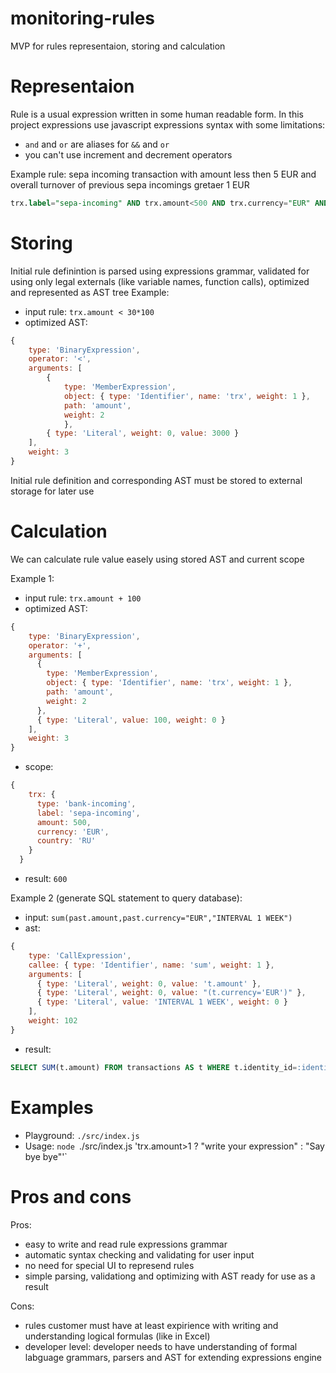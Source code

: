 # monitoring-rules

MVP for rules representaion, storing and calculation

# Representaion

Rule is a usual expression written in some human readable form. In this project expressions use javascript expressions syntax with some limitations:
- `and` and `or` are aliases for `&&` and `or`
- you can't use increment and decrement operators

Example rule: sepa incoming transaction with amount less then 5 EUR and overall turnover of previous sepa incomings gretaer 1 EUR

```sql
trx.label="sepa-incoming" AND trx.amount<500 AND trx.currency="EUR" AND sum(past.amount,past.currency=trx.currency AND past.label=trx.label)>100
```
# Storing

Initial rule definintion is parsed using expressions grammar, validated for using only legal externals (like variable names, function calls), optimized and represented as AST tree
Example:
- input rule: `trx.amount < 30*100`
- optimized AST:
```javascript
{
    type: 'BinaryExpression',
    operator: '<',
    arguments: [
        {
            type: 'MemberExpression',
            object: { type: 'Identifier', name: 'trx', weight: 1 },
            path: 'amount',
            weight: 2
            },
        { type: 'Literal', weight: 0, value: 3000 }
    ],
    weight: 3
}
```

Initial rule definition and corresponding AST must be stored to external storage for later use

# Calculation

We can calculate rule value easely using stored AST and current scope

Example 1:
- input rule: `trx.amount + 100`
- optimized AST:
```javascript
{
    type: 'BinaryExpression',
    operator: '+',
    arguments: [
      {
        type: 'MemberExpression',
        object: { type: 'Identifier', name: 'trx', weight: 1 },
        path: 'amount',
        weight: 2
      },
      { type: 'Literal', value: 100, weight: 0 }
    ],
    weight: 3
}
```
- scope:
```javascript
{
    trx: {
      type: 'bank-incoming',
      label: 'sepa-incoming',
      amount: 500,
      currency: 'EUR',
      country: 'RU'
    }
  }
```
- result: `600`

Example 2 (generate SQL statement to query database):
- input: `sum(past.amount,past.currency="EUR","INTERVAL 1 WEEK")`
- ast:
```javascript
{
    type: 'CallExpression',
    callee: { type: 'Identifier', name: 'sum', weight: 1 },
    arguments: [
      { type: 'Literal', weight: 0, value: 't.amount' },
      { type: 'Literal', weight: 0, value: "(t.currency='EUR')" },
      { type: 'Literal', value: 'INTERVAL 1 WEEK', weight: 0 }
    ],
    weight: 102
}
```
- result: 
```sql
SELECT SUM(t.amount) FROM transactions AS t WHERE t.identity_id=:identityId AND (t.currency='EUR') AND t.created_at BETWEEN DATE_SUB(NOW(),INTERVAL 1 WEEK) AND NOW()
```
# Examples

- Playground: `./src/index.js`
- Usage: `node `./src/index.js 'trx.amount>1 ? "write your expression" : "Say bye bye"'`


# Pros and cons
Pros:
- easy to write and read rule expressions grammar
- automatic syntax checking and validating for user input
- no need for special UI to represend rules
- simple parsing, validationg and optimizing with AST ready for use as a result

Cons:
- rules customer must have at least expirience with writing and understanding logical formulas (like in Excel)
- developer level: developer needs to have understanding of formal labguage grammars, parsers and AST for extending expressions engine
